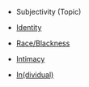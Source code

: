 * Subjectivity (Topic)

* [Identity](https://github.com/kredati/control-encyclopedia/wiki/Identity)

* [Race/Blackness](https://github.com/kredati/control-encyclopedia/wiki/Race)

* [Intimacy](https://github.com/kredati/control-encyclopedia/wiki/Intimacy)

* [In(dividual)](https://github.com/kredati/control-encyclopedia/wiki/In(dividual))